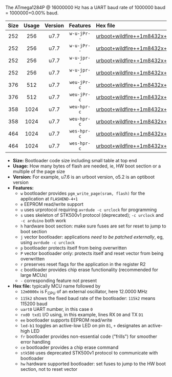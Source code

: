 The ATmega1284P @ 16000000 Hz has a UART baud rate of 1000000 baud = 1000000+0.00% baud.

|Size|Usage|Version|Features|Hex file|
|:-:|:-:|:-:|:-:|:--|
|252|256|u7.7|`w-u-jPr--`|[urboot+wildfire++1m8432x++115k2_uart0_rxd0_txd1_led+b5.hex](https://raw.githubusercontent.com/stefanrueger/urboot.hex/main/boards/wildfire/external_oscillator/fcpu++1m8432_Hz/br++115k2_bps/urboot+wildfire++1m8432x++115k2_uart0_rxd0_txd1_led+b5.hex)|
|252|256|u7.7|`w-u-jPr--`|[urboot+wildfire++1m8432x++115k2_uart1_rxd2_txd3_led+b5.hex](https://raw.githubusercontent.com/stefanrueger/urboot.hex/main/boards/wildfire/external_oscillator/fcpu++1m8432_Hz/br++115k2_bps/urboot+wildfire++1m8432x++115k2_uart1_rxd2_txd3_led+b5.hex)|
|252|256|u7.7|`w-u-jpr--`|[urboot+wildfire++1m8432x++115k2_uart0_rxd0_txd1_led+b5_fr.hex](https://raw.githubusercontent.com/stefanrueger/urboot.hex/main/boards/wildfire/external_oscillator/fcpu++1m8432_Hz/br++115k2_bps/urboot+wildfire++1m8432x++115k2_uart0_rxd0_txd1_led+b5_fr.hex)|
|252|256|u7.7|`w-u-jpr--`|[urboot+wildfire++1m8432x++115k2_uart1_rxd2_txd3_led+b5_fr.hex](https://raw.githubusercontent.com/stefanrueger/urboot.hex/main/boards/wildfire/external_oscillator/fcpu++1m8432_Hz/br++115k2_bps/urboot+wildfire++1m8432x++115k2_uart1_rxd2_txd3_led+b5_fr.hex)|
|376|512|u7.7|`weu-jPr-c`|[urboot+wildfire++1m8432x++115k2_uart0_rxd0_txd1_ee_led+b5_fr_ce.hex](https://raw.githubusercontent.com/stefanrueger/urboot.hex/main/boards/wildfire/external_oscillator/fcpu++1m8432_Hz/br++115k2_bps/urboot+wildfire++1m8432x++115k2_uart0_rxd0_txd1_ee_led+b5_fr_ce.hex)|
|376|512|u7.7|`weu-jPr-c`|[urboot+wildfire++1m8432x++115k2_uart1_rxd2_txd3_ee_led+b5_fr_ce.hex](https://raw.githubusercontent.com/stefanrueger/urboot.hex/main/boards/wildfire/external_oscillator/fcpu++1m8432_Hz/br++115k2_bps/urboot+wildfire++1m8432x++115k2_uart1_rxd2_txd3_ee_led+b5_fr_ce.hex)|
|358|1024|u7.7|`weu-hpr-c`|[urboot+wildfire++1m8432x++115k2_uart0_rxd0_txd1_ee_led+b5_fr_ce_hw.hex](https://raw.githubusercontent.com/stefanrueger/urboot.hex/main/boards/wildfire/external_oscillator/fcpu++1m8432_Hz/br++115k2_bps/urboot+wildfire++1m8432x++115k2_uart0_rxd0_txd1_ee_led+b5_fr_ce_hw.hex)|
|358|1024|u7.7|`weu-hpr-c`|[urboot+wildfire++1m8432x++115k2_uart1_rxd2_txd3_ee_led+b5_fr_ce_hw.hex](https://raw.githubusercontent.com/stefanrueger/urboot.hex/main/boards/wildfire/external_oscillator/fcpu++1m8432_Hz/br++115k2_bps/urboot+wildfire++1m8432x++115k2_uart1_rxd2_txd3_ee_led+b5_fr_ce_hw.hex)|
|464|1024|u7.7|`wes-hpr-c`|[urboot+wildfire++1m8432x++115k2_uart0_rxd0_txd1_ee_led+b5_fr_ce_stk500_hw.hex](https://raw.githubusercontent.com/stefanrueger/urboot.hex/main/boards/wildfire/external_oscillator/fcpu++1m8432_Hz/br++115k2_bps/urboot+wildfire++1m8432x++115k2_uart0_rxd0_txd1_ee_led+b5_fr_ce_stk500_hw.hex)|
|464|1024|u7.7|`wes-hpr-c`|[urboot+wildfire++1m8432x++115k2_uart1_rxd2_txd3_ee_led+b5_fr_ce_stk500_hw.hex](https://raw.githubusercontent.com/stefanrueger/urboot.hex/main/boards/wildfire/external_oscillator/fcpu++1m8432_Hz/br++115k2_bps/urboot+wildfire++1m8432x++115k2_uart1_rxd2_txd3_ee_led+b5_fr_ce_stk500_hw.hex)|

- **Size:** Bootloader code size including small table at top end
- **Usage:** How many bytes of flash are needed, ie, HW boot section or a multiple of the page size
- **Version:** For example, u7.6 is an urboot version, o5.2 is an optiboot version
- **Features:**
  + `w` bootloader provides `pgm_write_page(sram, flash)` for the application at `FLASHEND-4+1`
  + `e` EEPROM read/write support
  + `u` uses urprotocol requiring `avrdude -c urclock` for programming
  + `s` uses skeleton of STK500v1 protocol (deprecated); `-c urclock` and `-c arduino` both work
  + `h` hardware boot section: make sure fuses are set for reset to jump to boot section
  + `j` vector bootloader: applications *need to be patched externally*, eg, using `avrdude -c urclock`
  + `p` bootloader protects itself from being overwritten
  + `P` vector bootloader only: protects itself and reset vector from being overwritten
  + `r` preserves reset flags for the application in the register R2
  + `c` bootloader provides chip erase functionality (recommended for large MCUs)
  + `-` corresponding feature not present
- **Hex file:** typically MCU name followed by
  + `12m0000x` is F<sub>CPU</sub> of an external oscillator, here 12.0000 MHz
  + `115k2` shows the fixed baud rate of the bootloader: `115k2` means 115200 baud
  + `uart0` UART number, in this case `0`
  + `rxd0 txd1` I/O using, in this example, lines RX `D0` and TX `D1`
  + `ee` bootloader supports EEPROM read/write
  + `led-b1` toggles an active-low LED on pin `B1`, `+` designates an active-high LED
  + `fr` bootloader provides non-essential code ("frills") for smoother error handling
  + `ce` bootloader provides a chip erase command
  + `stk500` uses deprecated STK500v1 protocol to communicate with bootloader
  + `hw` hardware supported bootloader: set fuses to jump to the HW boot section, not to reset vector
